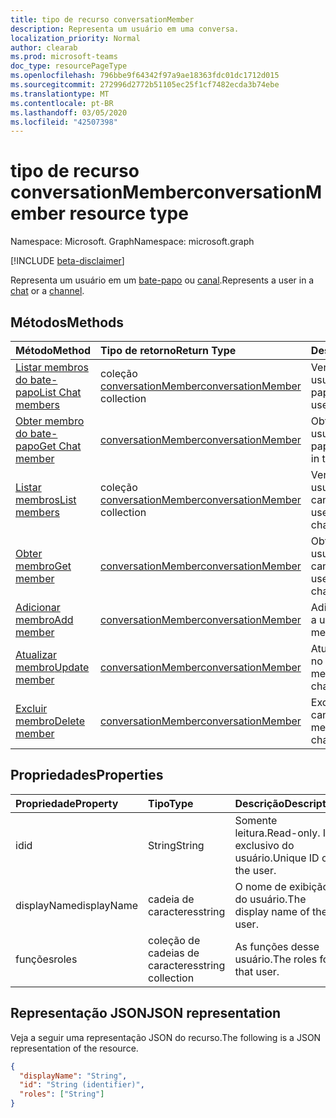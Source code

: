 ```yaml
---
title: tipo de recurso conversationMember
description: Representa um usuário em uma conversa.
localization_priority: Normal
author: clearab
ms.prod: microsoft-teams
doc_type: resourcePageType
ms.openlocfilehash: 796bbe9f64342f97a9ae18363fdc01dc1712d015
ms.sourcegitcommit: 272996d2772b51105ec25f1cf7482ecda3b74ebe
ms.translationtype: MT
ms.contentlocale: pt-BR
ms.lasthandoff: 03/05/2020
ms.locfileid: "42507398"
---
```

# <a name="conversationmember-resource-type"></a><span data-ttu-id="dc973-103">tipo de recurso conversationMember</span><span class="sxs-lookup"><span data-stu-id="dc973-103">conversationMember resource type</span></span>

<span data-ttu-id="dc973-104">Namespace: Microsoft. Graph</span><span class="sxs-lookup"><span data-stu-id="dc973-104">Namespace: microsoft.graph</span></span>

[!INCLUDE [beta-disclaimer](../../includes/beta-disclaimer.md)]

<span data-ttu-id="dc973-105">Representa um usuário em um [bate-papo](chat.md) ou [canal](channel.md).</span><span class="sxs-lookup"><span data-stu-id="dc973-105">Represents a user in a [chat](chat.md) or a [channel](channel.md).</span></span>

## <a name="methods"></a><span data-ttu-id="dc973-106">Métodos</span><span class="sxs-lookup"><span data-stu-id="dc973-106">Methods</span></span>

| <span data-ttu-id="dc973-107">Método</span><span class="sxs-lookup"><span data-stu-id="dc973-107">Method</span></span>       | <span data-ttu-id="dc973-108">Tipo de retorno</span><span class="sxs-lookup"><span data-stu-id="dc973-108">Return Type</span></span>  |<span data-ttu-id="dc973-109">Descrição</span><span class="sxs-lookup"><span data-stu-id="dc973-109">Description</span></span>|
|:---------------|:--------|:----------|
|[<span data-ttu-id="dc973-110">Listar membros do bate-papo</span><span class="sxs-lookup"><span data-stu-id="dc973-110">List Chat members</span></span>](../api/conversationmember-list.md) | <span data-ttu-id="dc973-111">coleção [conversationMember](conversationmember.md)</span><span class="sxs-lookup"><span data-stu-id="dc973-111">[conversationMember](conversationmember.md) collection</span></span> | <span data-ttu-id="dc973-112">Ver a lista de todos os usuários no bate-papo.</span><span class="sxs-lookup"><span data-stu-id="dc973-112">Get the list of all users in the chat.</span></span>|
|[<span data-ttu-id="dc973-113">Obter membro do bate-papo</span><span class="sxs-lookup"><span data-stu-id="dc973-113">Get Chat member</span></span>](../api/conversationmember-get.md) | [<span data-ttu-id="dc973-114">conversationMember</span><span class="sxs-lookup"><span data-stu-id="dc973-114">conversationMember</span></span>](conversationmember.md) | <span data-ttu-id="dc973-115">Obter um único usuário no bate-papo.</span><span class="sxs-lookup"><span data-stu-id="dc973-115">Get a single user in the chat.</span></span>|
|[<span data-ttu-id="dc973-116">Listar membros</span><span class="sxs-lookup"><span data-stu-id="dc973-116">List members</span></span>](../api/conversationmember-list.md) | <span data-ttu-id="dc973-117">coleção [conversationMember](conversationmember.md)</span><span class="sxs-lookup"><span data-stu-id="dc973-117">[conversationMember](conversationmember.md) collection</span></span> | <span data-ttu-id="dc973-118">Ver a lista de todos os usuários no chat ou canal.</span><span class="sxs-lookup"><span data-stu-id="dc973-118">Get the list of all users in the chat or channel.</span></span>|
|[<span data-ttu-id="dc973-119">Obter membro</span><span class="sxs-lookup"><span data-stu-id="dc973-119">Get member</span></span>](../api/conversationmember-get.md) | [<span data-ttu-id="dc973-120">conversationMember</span><span class="sxs-lookup"><span data-stu-id="dc973-120">conversationMember</span></span>](conversationmember.md) | <span data-ttu-id="dc973-121">Obter um único usuário no chat ou canal.</span><span class="sxs-lookup"><span data-stu-id="dc973-121">Get a single user in the chat or channel.</span></span>|
|[<span data-ttu-id="dc973-122">Adicionar membro</span><span class="sxs-lookup"><span data-stu-id="dc973-122">Add member</span></span>](../api/conversationmember-add.md) | [<span data-ttu-id="dc973-123">conversationMember</span><span class="sxs-lookup"><span data-stu-id="dc973-123">conversationMember</span></span>](conversationmember.md)| <span data-ttu-id="dc973-124">Adicionar um membro a um canal.</span><span class="sxs-lookup"><span data-stu-id="dc973-124">Add a member to a channel.</span></span>|
|[<span data-ttu-id="dc973-125">Atualizar membro</span><span class="sxs-lookup"><span data-stu-id="dc973-125">Update member</span></span>](../api/conversationmember-update.md) | [<span data-ttu-id="dc973-126">conversationMember</span><span class="sxs-lookup"><span data-stu-id="dc973-126">conversationMember</span></span>](conversationmember.md)| <span data-ttu-id="dc973-127">Atualizar um membro no canal.</span><span class="sxs-lookup"><span data-stu-id="dc973-127">Update a member in the channel.</span></span>|
|[<span data-ttu-id="dc973-128">Excluir membro</span><span class="sxs-lookup"><span data-stu-id="dc973-128">Delete member</span></span>](../api/conversationmember-delete.md) | [<span data-ttu-id="dc973-129">conversationMember</span><span class="sxs-lookup"><span data-stu-id="dc973-129">conversationMember</span></span>](conversationmember.md)| <span data-ttu-id="dc973-130">Excluir um membro do canal.</span><span class="sxs-lookup"><span data-stu-id="dc973-130">Delete a member from the channel.</span></span>|

## <a name="properties"></a><span data-ttu-id="dc973-131">Propriedades</span><span class="sxs-lookup"><span data-stu-id="dc973-131">Properties</span></span>

| <span data-ttu-id="dc973-132">Propriedade</span><span class="sxs-lookup"><span data-stu-id="dc973-132">Property</span></span>   | <span data-ttu-id="dc973-133">Tipo</span><span class="sxs-lookup"><span data-stu-id="dc973-133">Type</span></span> |<span data-ttu-id="dc973-134">Descrição</span><span class="sxs-lookup"><span data-stu-id="dc973-134">Description</span></span>|
|:---------------|:--------|:----------|
|<span data-ttu-id="dc973-135">id</span><span class="sxs-lookup"><span data-stu-id="dc973-135">id</span></span>|<span data-ttu-id="dc973-136">String</span><span class="sxs-lookup"><span data-stu-id="dc973-136">String</span></span>| <span data-ttu-id="dc973-137">Somente leitura.</span><span class="sxs-lookup"><span data-stu-id="dc973-137">Read-only.</span></span> <span data-ttu-id="dc973-138">ID exclusivo do usuário.</span><span class="sxs-lookup"><span data-stu-id="dc973-138">Unique ID of the user.</span></span>|
|<span data-ttu-id="dc973-139">displayName</span><span class="sxs-lookup"><span data-stu-id="dc973-139">displayName</span></span>| <span data-ttu-id="dc973-140">cadeia de caracteres</span><span class="sxs-lookup"><span data-stu-id="dc973-140">string</span></span> | <span data-ttu-id="dc973-141">O nome de exibição do usuário.</span><span class="sxs-lookup"><span data-stu-id="dc973-141">The display name of the user.</span></span> |
|<span data-ttu-id="dc973-142">funções</span><span class="sxs-lookup"><span data-stu-id="dc973-142">roles</span></span>| <span data-ttu-id="dc973-143">coleção de cadeias de caracteres</span><span class="sxs-lookup"><span data-stu-id="dc973-143">string collection</span></span> | <span data-ttu-id="dc973-144">As funções desse usuário.</span><span class="sxs-lookup"><span data-stu-id="dc973-144">The roles for that user.</span></span> |

## <a name="json-representation"></a><span data-ttu-id="dc973-145">Representação JSON</span><span class="sxs-lookup"><span data-stu-id="dc973-145">JSON representation</span></span>

<span data-ttu-id="dc973-146">Veja a seguir uma representação JSON do recurso.</span><span class="sxs-lookup"><span data-stu-id="dc973-146">The following is a JSON representation of the resource.</span></span>

<!-- {
  "blockType": "resource",
  "optionalProperties": [

  ],
  "@odata.type": "microsoft.graph.conversationMember",
  "baseType": "",
  "keyProperty": "id"
}-->

```json
{
  "displayName": "String",
  "id": "String (identifier)",
  "roles": ["String"]
}
```

<!-- uuid: 16cd6b66-4b1a-43a1-adaf-3a886856ed98
2019-02-04 14:57:30 UTC -->
<!-- {
  "type": "#page.annotation",
  "description": "conversationMember resource",
  "keywords": "",
  "section": "documentation",
  "tocPath": ""
}-->
